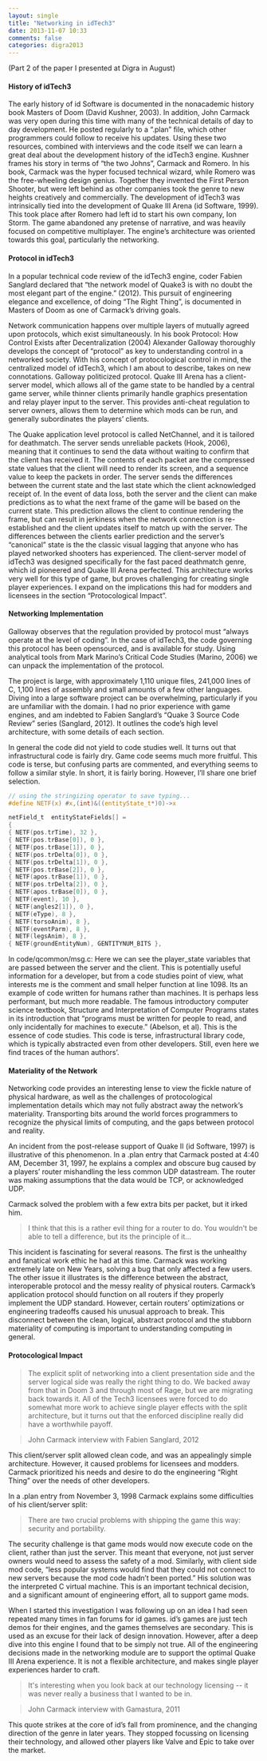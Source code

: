 ```yaml
---
layout: single
title: "Networking in idTech3"
date: 2013-11-07 10:33
comments: false
categories: digra2013
---
```


(Part 2 of the paper I presented at Digra in August)

#### History of idTech3

The early history of id Software is documented in the nonacademic history book Masters of Doom (David Kushner, 2003). In addition, John Carmack was very open during this time with many of the technical details of day to day development. He posted regularly to a “.plan” file, which other programmers could follow to receive his updates. Using these two resources, combined with interviews and the code itself we can learn a great deal about the development history of the idTech3 engine.
Kushner frames his story in terms of “the two Johns”, Carmack and Romero. In his book, Carmack was the hyper focused technical wizard, while Romero was the free-wheeling design genius. Together they invented the First Person Shooter, but were left behind as other companies took the genre to new heights creatively and commercially. The development of idTech3 was intrinsically tied into the development of Quake III Arena (id Software, 1999). This took place after Romero had left id to start his own company, Ion Storm. The game abandoned any pretense of narrative, and was heavily focused on competitive multiplayer. The engine’s architecture was oriented towards this goal, particularly the networking.

#### Protocol in idTech3

In a popular technical code review of the idTech3 engine, coder Fabien Sanglard declared that “the network model of Quake3 is with no doubt the most elegant part of the engine.” (2012). This pursuit of engineering elegance and excellence, of doing “The Right Thing”, is documented in Masters of Doom as one of Carmack’s driving goals.

Network communication happens over multiple layers of mutually agreed upon protocols, which exist simultaneously. In his book Protocol: How Control Exists after Decentralization (2004) Alexander Galloway thoroughly develops the concept of “protocol” as key to understanding control in a networked society. With his concept of protocological control in mind, the centralized model of idTech3, which I am about to describe, takes on new connotations. Galloway politicized protocol.
Quake III Arena has a client-server model, which allows all of the game state to be handled by a central game server, while thinner clients primarily handle graphics presentation and relay player input to the server. This provides anti-cheat regulation to server owners, allows them to determine which mods can be run, and generally subordinates the players’ clients.

The Quake application level protocol is called NetChannel, and it is tailored for deathmatch. The server sends unreliable packets (Hook, 2006), meaning that it continues to send the data without waiting to confirm that the client has received it. The contents of each packet are the compressed state values that the client will need to render its screen, and a sequence value to keep the packets in order. The server sends the differences between the current state and the last state which the client acknowledged receipt of. In the event of data loss, both the server and the client can make predictions as to what the next frame of the game will be based on the current state.
This prediction allows the client to continue rendering the frame, but can result in jerkiness when the network connection is re-established and the client updates itself to match up with the server. The differences between the clients earlier prediction and the server’s “canonical” state is the the classic visual lagging that anyone who has played networked shooters has experienced.
The client-server model of idTech3 was designed specifically for the fast paced deathmatch genre, which id pioneered and Quake III Arena perfected. This architecture works very well for this type of game, but proves challenging for creating single player experiences. I expand on the implications this had for modders and licensees in the section “Protocological Impact”.

#### Networking Implementation

Galloway observes that the regulation provided by protocol must “always operate at the level of coding”. In the case of idTech3, the code governing this protocol has been opensourced, and is available for study. Using analytical tools from Mark Marino’s Critical Code Studies (Marino, 2006) we can unpack the implementation of the protocol.

The project is large, with approximately 1,110 unique files, 241,000 lines of C, 1,100 lines of assembly and small amounts of a few other languages. Diving into a large software project can be overwhelming, particularly if you are unfamiliar with the domain. I had no prior experience with game engines, and am indebted to Fabien Sanglard’s “Quake 3 Source Code Review” series (Sanglard, 2012). It outlines the code’s high level architecture, with some details of each section.

In general the code did not yield to code studies well. It turns out that infrastructural code is fairly dry. Game code seems much more fruitful. This code is terse, but confusing parts are commented, and everything seems to follow a similar style. In short, it is fairly boring. However, I’ll share one brief selection.

```c
// using the stringizing operator to save typing...
#define NETF(x) #x,(int)&((entityState_t*)0)->x

netField_t  entityStateFields[] =
{
{ NETF(pos.trTime), 32 },
{ NETF(pos.trBase[0]), 0 },
{ NETF(pos.trBase[1]), 0 },
{ NETF(pos.trDelta[0]), 0 },
{ NETF(pos.trDelta[1]), 0 },
{ NETF(pos.trBase[2]), 0 },
{ NETF(apos.trBase[1]), 0 },
{ NETF(pos.trDelta[2]), 0 },
{ NETF(apos.trBase[0]), 0 },
{ NETF(event), 10 },
{ NETF(angles2[1]), 0 },
{ NETF(eType), 8 },
{ NETF(torsoAnim), 8 },
{ NETF(eventParm), 8 },
{ NETF(legsAnim), 8 },
{ NETF(groundEntityNum), GENTITYNUM_BITS },
```

In code/qcommon/msg.c: Here we can see the player_state variables that are passed between the server and the client. This is potentially useful information for a developer, but from a code studies point of view, what interests me is the comment and small helper function at line 1098. Its an example of code written for humans rather than machines. It is perhaps less performant, but much more readable. The famous introductory computer science textbook, Structure and Interpretation of Computer Programs states in its introduction that “programs must be written for people to read, and only incidentally for machines to execute.” (Abelson, et al). This is the essence of code studies. This code is terse, infrastructural library code, which is typically abstracted even from other developers. Still, even here we find traces of the human authors’.

#### Materiality of the Network

Networking code provides an interesting lense to view the fickle nature of physical hardware, as well as the challenges of protocological implementation details which may not fully abstract away the network’s materiality. Transporting bits around the world forces programmers to recognize the physical limits of computing, and the gaps between protocol and reality.

An incident from the post-release support of Quake II (id Software, 1997) is illustrative of this phenomenon. In a .plan entry that Carmack posted at 4:40 AM, December 31, 1997, he explains a complex and obscure bug caused by a players’ router mishandling the less common UDP datastream. The router was making assumptions that the data would be TCP, or acknowledged UDP.

Carmack solved the problem with a few extra bits per packet, but it irked him.

> I think that this is a rather evil thing for a router to do.
> You wouldn't be able to tell a difference, but its the principle of it...

This incident is fascinating for several reasons. The first is the unhealthy and fanatical work ethic he had at this time. Carmack was working extremely late on New Years, solving a bug that only affected a few users.
The other issue it illustrates is the difference between the abstract, interoperable protocol and the messy reality of physical routers. Carmack’s application protocol should function on all routers if they properly implement the UDP standard. However, certain routers’ optimizations or engineering tradeoffs caused his unusual approach to break. This disconnect between the clean, logical, abstract protocol and the stubborn materiality of computing is important to understanding computing in general.

#### Protocological Impact

> The explicit split of networking into a client presentation side and the server logical side was really the right thing to do. We backed away from that in Doom 3 and through most of Rage, but we are migrating back towards it. All of the Tech3 licensees were forced to do somewhat more work to achieve single player effects with the split architecture, but it turns out that the enforced discipline really did have a worthwhile payoff.

> John Carmack interview with Fabien Sanglard, 2012

This client/server split allowed clean code, and was an appealingly simple architecture. However, it caused problems for licensees and modders. Carmack prioritized his needs and desire to do the engineering “Right Thing” over the needs of other developers.

In a .plan entry from November 3, 1998 Carmack explains some difficulties of his client/server split:

> There are two crucial problems with shipping the game this way: security and portability.

The security challenge is that game mods would now execute code on the client, rather than just the server. This meant that everyone, not just server owners would need to assess the safety of a mod. Similarly, with client side mod code, “less popular systems would find that they could not connect to new servers because the mod code hadn’t been ported.” His solution was the interpreted C virtual machine. This is an important technical decision, and a significant amount of engineering effort, all to support game mods.

When I started this investigation I was following up on an idea I had seen repeated many times in fan forums for id games. id’s games are just tech demos for their engines, and the games themselves are secondary. This is used as an excuse for their lack of design innovation. However, after a deep dive into this engine I found that to be simply not true. All of the engineering decisions made in the networking module are to support the optimal Quake III Arena experience. It is not a flexible architecture, and makes single player experiences harder to craft.

> It's interesting when you look back at our technology licensing -- it was never really a business that I wanted to be in.

> John Carmack interview with Gamastura, 2011

This quote strikes at the core of id’s fall from prominence, and the changing direction of the genre in later years. They stopped focussing on licensing their technology, and allowed other players like Valve and Epic to take over the market.
